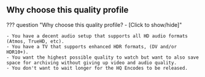 <!-- markdownlint-disable MD041-->
## Why choose this quality profile

??? question "Why choose this quality profile? - [Click to show/hide]"

    - You have a decent audio setup that supports all HD audio formats (Atmos, TrueHD, etc).
    - You have a TV that supports enhanced HDR formats, (DV and/or HDR10+).
    - You want the highest possible quality to watch but want to also save space for archiving without giving up video and audio quality.
    - You don't want to wait longer for the HQ Encodes to be released.
<!-- markdownlint-enable MD041-->
